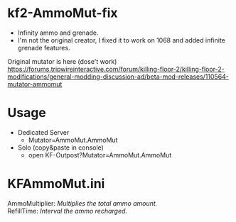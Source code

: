 # kf2-AmmoMut-fix
* Infinity ammo and grenade.  
* I'm not the original creator, I fixed it to work on 1068 and added infinite grenade features.  

Original mutator is here (dose't work)  
https://forums.tripwireinteractive.com/forum/killing-floor-2/killing-floor-2-modifications/general-modding-discussion-ad/beta-mod-releases/110564-mutator-ammomut

# Usage
* Dedicated Server
  * Mutator=AmmoMut.AmmoMut
* Solo (copy&paste in console)
  * open KF-Outpost?Mutator=AmmoMut.AmmoMut

# KFAmmoMut.ini
AmmoMultiplier: _Multiplies the total ammo amount._  
RefillTime: _Interval the ammo recharged._
